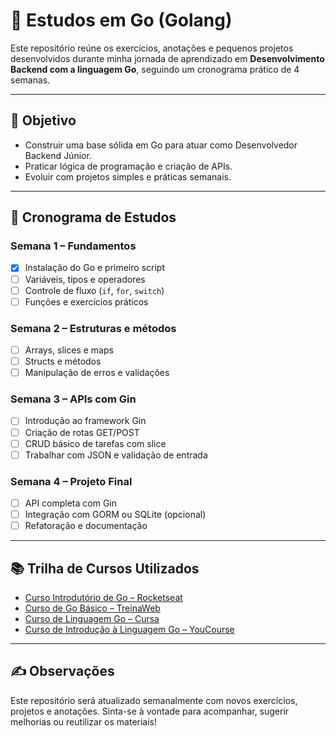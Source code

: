 
# 🧠 Estudos em Go (Golang)

Este repositório reúne os exercícios, anotações e pequenos projetos desenvolvidos durante minha jornada de aprendizado em **Desenvolvimento Backend com a linguagem Go**, seguindo um cronograma prático de 4 semanas.

---

## 🎯 Objetivo

- Construir uma base sólida em Go para atuar como Desenvolvedor Backend Júnior.
- Praticar lógica de programação e criação de APIs.
- Evoluir com projetos simples e práticas semanais.

---

## 📅 Cronograma de Estudos

### Semana 1 – Fundamentos
- [x] Instalação do Go e primeiro script
- [ ] Variáveis, tipos e operadores
- [ ] Controle de fluxo (`if`, `for`, `switch`)
- [ ] Funções e exercícios práticos

### Semana 2 – Estruturas e métodos
- [ ] Arrays, slices e maps
- [ ] Structs e métodos
- [ ] Manipulação de erros e validações

### Semana 3 – APIs com Gin
- [ ] Introdução ao framework Gin
- [ ] Criação de rotas GET/POST
- [ ] CRUD básico de tarefas com slice
- [ ] Trabalhar com JSON e validação de entrada

### Semana 4 – Projeto Final
- [ ] API completa com Gin
- [ ] Integração com GORM ou SQLite (opcional)
- [ ] Refatoração e documentação

---

## 📚 Trilha de Cursos Utilizados

- [Curso Introdutório de Go – Rocketseat](https://app.rocketseat.com.br/journey/go-curso-introdutorio/overview)
- [Curso de Go Básico – TreinaWeb](https://www.treinaweb.com.br/curso/go-basico)
- [Curso de Linguagem Go – Cursa](https://cursa.com.br/home/course/curso-de-linguagem-go-golang/576)
- [Curso de Introdução à Linguagem Go – YouCourse](https://www.youcourse.com.br/course/curso-de-introducao-a-linguagem-go-golang)

---

## ✍️ Observações

Este repositório será atualizado semanalmente com novos exercícios, projetos e anotações. Sinta-se à vontade para acompanhar, sugerir melhorias ou reutilizar os materiais!
